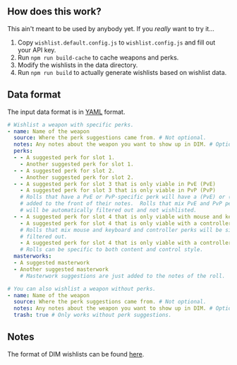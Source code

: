 ## How does this work?

This ain't meant to be used by anybody yet. If you _really_ want to try it...

1. Copy `wishlist.default.config.js` to `wishlist.config.js` and fill out your API key.
2. Run `npm run build-cache` to cache weapons and perks.
3. Modify the wishlists in the data directory.
4. Run `npm run build` to actually generate wishlists based on wishlist data.

## Data format

The input data format is in [YAML][1] format.

```yaml
# Wishlist a weapon with specific perks.
- name: Name of the weapon
  source: Where the perk suggestions came from. # Not optional.
  notes: Any notes about the weapon you want to show up in DIM. # Optional
  perks:
  - - A suggested perk for slot 1.
    - Another suggested perk for slot 1.
  - - A suggested perk for slot 2.
    - Another suggested perk for slot 2.
  - - A suggested perk for slot 3 that is only viable in PvE (PvE)
    - A suggested perk for slot 3 that is only viable in PvP (PvP)
    # Rolls that have a PvE or PvP-specific perk will have a (PvE) or (PvP)
    # added to the front of their notes.  Rolls that mix PvE and PvP perks
    # will be automatically filtered out and not wishlisted.
  - - A suggested perk for slot 4 that is only viable with mouse and keyboard (MKb)
    - A suggested perk for slot 4 that is only viable with a controller (Cont)
    # Rolls that mix mouse and keyboard and controller perks will be similarly
    # filtered out.
    - A suggested perk for slot 4 that is only viable with a controller in PvE (Cont, PvE)
    # Rolls can be specific to both content and control style.
  masterworks:
  - A suggested masterwork
  - Another suggested masterwork
    # Masterwork suggestions are just added to the notes of the roll.

# You can also wishlist a weapon without perks.
- name: Name of the weapon
  source: Where the perk suggestions came from. # Not optional.
  notes: Any notes about the weapon you want to show up in DIM. # Optional
  trash: true # Only works without perk suggestions.
```

## Notes

The format of DIM wishlists can be found [here][2].

[1]: https://yaml.org/
[2]: https://github.com/DestinyItemManager/DIM/blob/master/docs/COMMUNITY_CURATIONS.md
